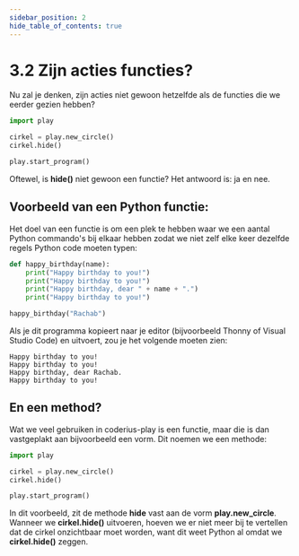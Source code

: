 ```yaml
---
sidebar_position: 2
hide_table_of_contents: true
---
```


# 3.2 Zijn acties functies?
Nu zal je denken, zijn acties niet gewoon hetzelfde als de functies die we eerder gezien hebben?

```python
import play 

cirkel = play.new_circle()
cirkel.hide()

play.start_program()
```

Oftewel, is **hide()** niet gewoon een functie? Het antwoord is: ja en nee.

## Voorbeeld van een Python functie:
Het doel van een functie is om een plek te hebben waar we een aantal Python commando's bij elkaar hebben zodat we niet zelf elke keer dezelfde regels Python code moeten typen:

```python
def happy_birthday(name):
    print("Happy birthday to you!")
    print("Happy birthday to you!")
    print("Happy birthday, dear " + name + ".")
    print("Happy birthday to you!")

happy_birthday("Rachab")
```

Als je dit programma kopieert naar je editor (bijvoorbeeld Thonny of Visual Studio Code) en uitvoert, zou je het volgende moeten zien:

```
Happy birthday to you!
Happy birthday to you!
Happy birthday, dear Rachab.
Happy birthday to you!
```

## En een method?
Wat we veel gebruiken in coderius-play is een functie, maar die is dan vastgeplakt aan bijvoorbeeld een vorm. Dit noemen we een methode:

```python
import play 

cirkel = play.new_circle()
cirkel.hide()

play.start_program()
```

In dit voorbeeld, zit de methode **hide** vast aan de vorm **play.new_circle**.
Wanneer we **cirkel.hide()** uitvoeren, hoeven we er niet meer bij te vertellen dat de cirkel onzichtbaar moet worden, want dit weet Python al omdat we **cirkel.hide()** zeggen.